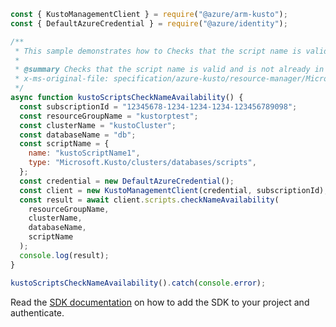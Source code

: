 ```javascript
const { KustoManagementClient } = require("@azure/arm-kusto");
const { DefaultAzureCredential } = require("@azure/identity");

/**
 * This sample demonstrates how to Checks that the script name is valid and is not already in use.
 *
 * @summary Checks that the script name is valid and is not already in use.
 * x-ms-original-file: specification/azure-kusto/resource-manager/Microsoft.Kusto/stable/2022-02-01/examples/KustoScriptsCheckNameAvailability.json
 */
async function kustoScriptsCheckNameAvailability() {
  const subscriptionId = "12345678-1234-1234-1234-123456789098";
  const resourceGroupName = "kustorptest";
  const clusterName = "kustoCluster";
  const databaseName = "db";
  const scriptName = {
    name: "kustoScriptName1",
    type: "Microsoft.Kusto/clusters/databases/scripts",
  };
  const credential = new DefaultAzureCredential();
  const client = new KustoManagementClient(credential, subscriptionId);
  const result = await client.scripts.checkNameAvailability(
    resourceGroupName,
    clusterName,
    databaseName,
    scriptName
  );
  console.log(result);
}

kustoScriptsCheckNameAvailability().catch(console.error);
```

Read the [SDK documentation](https://github.com/Azure/azure-sdk-for-js/blob/%40azure%2Farm-kusto_7.1.1/sdk/kusto/arm-kusto/README.md) on how to add the SDK to your project and authenticate.
